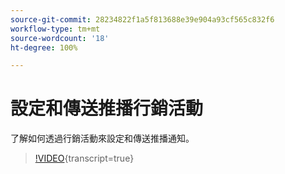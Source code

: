 ```yaml
---
source-git-commit: 28234822f1a5f813688e39e904a93cf565c832f6
workflow-type: tm+mt
source-wordcount: '18'
ht-degree: 100%

---
```

# 設定和傳送推播行銷活動

了解如何透過行銷活動來設定和傳送推播通知。

>[!VIDEO](https://video.tv.adobe.com/v/3452712/?learn=on&captions=chi_hant){transcript=true}
